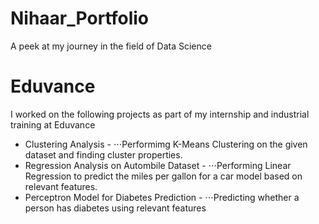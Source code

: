 # Nihaar_Portfolio
A peek at my journey in the field of Data Science

# Eduvance
I worked on the following projects as part of my internship and industrial training at Eduvance
* Clustering Analysis -
⋅⋅⋅Performimg K-Means Clustering on the given dataset and finding cluster properties.
* Regression Analysis on Autombile Dataset -
⋅⋅⋅Performing Linear Regression to predict the miles per gallon for a car model based on relevant features.
* Perceptron Model for Diabetes Prediction -
⋅⋅⋅Predicting whether a person has diabetes using relevant features

